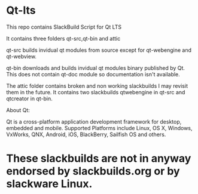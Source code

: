 # Qt-lts

This repo contains SlackBuild Script for Qt LTS

It contains three folders qt-src,qt-bin and attic

qt-src builds invidual qt modules from source except
for qt-webengine and qt-webview.

qt-bin downloads and builds invidual
qt modules binary published by Qt. This does not
contain qt-doc module so documentation isn't
available.

The attic folder contains broken and non working
slackbuilds I may revisit them in the future.
It contains two slackbuilds qtwebengine in qt-src and
qtcreator in qt-bin.

About Qt:

Qt is a cross-platform application development framework for desktop,
embedded and mobile. Supported Platforms include Linux, OS X,
Windows, VxWorks, QNX, Android, iOS, BlackBerry, Sailfish OS and
others.

# These slackbuilds are not in anyway endorsed by slackbuilds.org or by slackware Linux.
